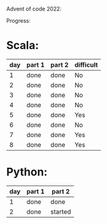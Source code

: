 Advent of code 2022:

Progress:

# Scala:

| day | part 1 | part 2 | difficult |
|-----|--------|--------|-----------|
| 1   | done   | done   | No        |
| 2   | done   | done   | No        |
| 3   | done   | done   | No        | 
| 4   | done   | done   | No        |
| 5   | done   | done   | Yes       | -> maintaining state
| 6   | done   | done   | No        |
| 7   | done   | done   | Yes       | -> tree like struct
| 8   | done   | done   | Yes       | -> grid


# Python:

| day | part 1 | part 2  |
|-----|--------|---------|
| 1   | done   | done    |
| 2   | done   | started |

